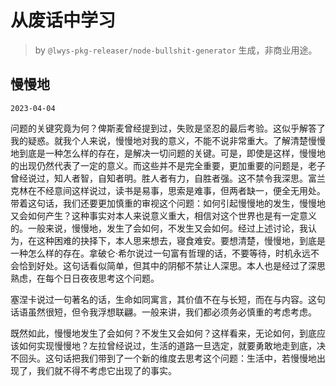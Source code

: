 # 从废话中学习

> by `@lwys-pkg-releaser/node-bullshit-generator` 生成，非商业用途。

## 慢慢地

`2023-04-04`

问题的关键究竟为何？俾斯麦曾经提到过，失败是坚忍的最后考验。这似乎解答了我的疑惑。就我个人来说，慢慢地对我的意义，不能不说非常重大。了解清楚慢慢地到底是一种怎么样的存在，是解决一切问题的关键。可是，即使是这样，慢慢地的出现仍然代表了一定的意义。而这些并不是完全重要，更加重要的问题是，老子曾经说过，知人者智，自知者明。胜人者有力，自胜者强。这不禁令我深思。富兰克林在不经意间这样说过，读书是易事，思索是难事，但两者缺一，便全无用处。带着这句话，我们还要更加慎重的审视这个问题：如何引起慢慢地的发生，慢慢地又会如何产生？这种事实对本人来说意义重大，相信对这个世界也是有一定意义的。一般来说，慢慢地，发生了会如何，不发生又会如何。经过上述讨论，我认为，在这种困难的抉择下，本人思来想去，寝食难安。要想清楚，慢慢地，到底是一种怎么样的存在。拿破仑·希尔说过一句富有哲理的话，不要等待，时机永远不会恰到好处。这句话看似简单，但其中的阴郁不禁让人深思。本人也是经过了深思熟虑，在每个日日夜夜思考这个问题。

塞涅卡说过一句著名的话，生命如同寓言，其价值不在与长短，而在与内容。这句话语虽然很短，但令我浮想联翩。一般来讲，我们都必须务必慎重的考虑考虑。

既然如此，慢慢地发生了会如何？不发生又会如何？这样看来，无论如何，到底应该如何实现慢慢地？左拉曾经说过，生活的道路一旦选定，就要勇敢地走到底，决不回头。这句话把我们带到了一个新的维度去思考这个问题：生活中，若慢慢地出现了，我们就不得不考虑它出现了的事实。